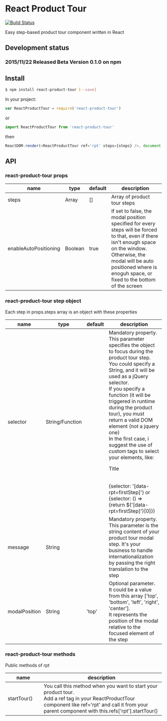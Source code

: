 # React Product Tour

[![Build
Status](https://travis-ci.org/antoniogiordano/react-product-tour.svg)](https://travis-ci.org/antoniogiordano/react-product-tour)

Easy step-based product tour component written in React

## Development status

### 2015/11/22 Released Beta Version 0.1.0 on npm

 
## Install
 
```sh
$ npm install react-product-tour [--save]
```

In your project:

```js
var ReactProductTour = require('react-product-tour')
```
or
```js
import ReactProductTour from 'react-product-tour'
```
then
```js
ReactDOM.render(<ReactProductTour ref='rpt' steps={steps} />, document.getElementById('rpt'))
```

## API

### react-product-tour props

<table class="table table-bordered table-striped">
    <thead>
    <tr>
        <th style="width: 100px;">name</th>
        <th style="width: 50px;">type</th>
        <th style="width: 50px;">default</th>
        <th>description</th>
    </tr>
    </thead>
    <tbody>
        <tr>
          <td>steps</td>
          <td>Array</td>
          <td>[]</td>
          <td>Array of product tour steps</td>
        </tr>
        <tr>
          <td>enableAutoPositioning</td>
          <td>Boolean</td>
          <td>true</td>
          <td>If set to false, the modal position specified for every steps will be forced to that, even if there isn't enough space on the window.<br>
          Otherwise, the modal will be auto positioned where is enoguh space, or fixed to the bottom of the screen</td>
        </tr>
    </tbody>
</table>

### react-product-tour step object

Each step in props.steps array is an object with these properties

<table class="table table-bordered table-striped">
    <thead>
    <tr>
        <th style="width: 100px;">name</th>
        <th style="width: 50px;">type</th>
        <th style="width: 50px;">default</th>
        <th>description</th>
    </tr>
    </thead>
    <tbody>
        <tr>
          <td>selector</td>
          <td>String/Function</td>
          <td></td>
          <td>Mandatory property. This parameter specifies the object to focus during the product tour step.<br>
         You could specify a String, and it will be used as a jQuery selector.<br>
          If you specify a function (it will be triggered in runtime during the product tour), you must return a valid DOM element (not a jquery one)<br>
          In the first case, i suggest the use of custom tags to select your elements, like:<br>
          <p data-rpt='firstStep'>Title</p><br>
          {selector: '[data-rpt=firstStep]'} or {selector: () => {return $('[data-rpt=firstStep]')[0]}}</td>
        </tr>
        <tr>
          <td>message</td>
          <td>String</td>
          <td></td>
          <td>Mandatory property. This parameter is the string content of your product tour modal step. It's your business to handle internationalization by passing the right translation to the step</td>
        </tr>
        <tr>
          <td>modalPosition</td>
          <td>String</td>
          <td>'top'</td>
          <td>Optional parameter. It could be a value from this array ['top', 'bottom', 'left', 'right', 'center'].<br>
          It represents the position of the modal relative to the focused element of the step</td>
        </tr>
    </tbody>
</table>

### react-product-tour methods

Public methods of rpt

<table class="table table-bordered table-striped">
    <thead>
    <tr>
        <th style="width: 100px;">name</th>
        <th>description</th>
    </tr>
    </thead>
    <tbody>
        <tr>
          <td>startTour()</td>
          <td>You call this method when you want to start your product tour.<br>
          Add a ref tag in your ReactProductTour component like ref='rpt' and call it from your parent component with this.refs['rpt'].startTour()</td>
        </tr>
    </tbody>
</table>
